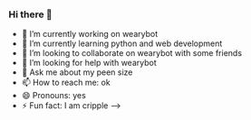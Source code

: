 ### Hi there 👋
- 🔭 I’m currently working on wearybot
- 🌱 I’m currently learning python and web development 
- 👯 I’m looking to collaborate on wearybot with some friends
- 🤔 I’m looking for help with wearybot
- 💬 Ask me about my peen size
- 📫 How to reach me: ok
- 😄 Pronouns: yes
- ⚡ Fun fact: I am cripple
-->
<!--
**megaboi2005/megaboi2005** is a ✨ _special_ ✨ repository because its `README.md` (this file) appears on your GitHub profile.

Here are some ideas to get you started:


